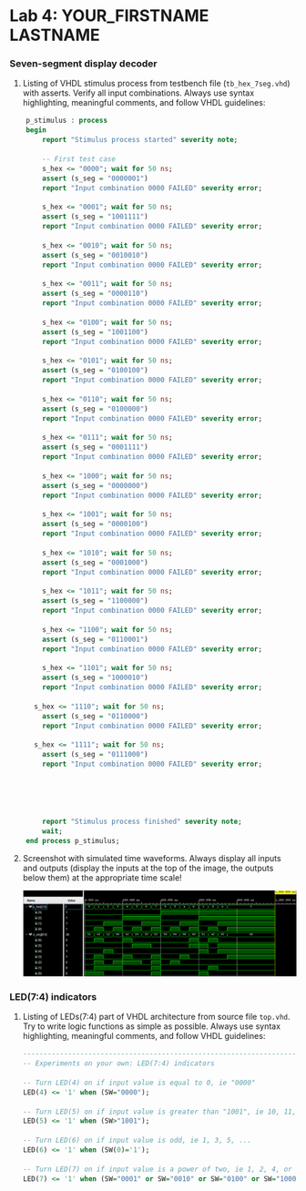 # Lab 4: YOUR_FIRSTNAME LASTNAME

### Seven-segment display decoder

1. Listing of VHDL stimulus process from testbench file (`tb_hex_7seg.vhd`) with asserts. Verify all input combinations. Always use syntax highlighting, meaningful comments, and follow VHDL guidelines:

```vhdl
    p_stimulus : process
    begin
        report "Stimulus process started" severity note;

        -- First test case
        s_hex <= "0000"; wait for 50 ns;
        assert (s_seg = "0000001")
        report "Input combination 0000 FAILED" severity error;
	   
        s_hex <= "0001"; wait for 50 ns;
        assert (s_seg = "1001111")
        report "Input combination 0000 FAILED" severity error;
	  
        s_hex <= "0010"; wait for 50 ns;
        assert (s_seg = "0010010")
        report "Input combination 0000 FAILED" severity error;
	  
        s_hex <= "0011"; wait for 50 ns;
        assert (s_seg = "0000110")
        report "Input combination 0000 FAILED" severity error;

        s_hex <= "0100"; wait for 50 ns;
        assert (s_seg = "1001100")
        report "Input combination 0000 FAILED" severity error;

        s_hex <= "0101"; wait for 50 ns;
        assert (s_seg = "0100100")
        report "Input combination 0000 FAILED" severity error;

        s_hex <= "0110"; wait for 50 ns;
        assert (s_seg = "0100000")
        report "Input combination 0000 FAILED" severity error;

        s_hex <= "0111"; wait for 50 ns;
        assert (s_seg = "0001111")
        report "Input combination 0000 FAILED" severity error;

        s_hex <= "1000"; wait for 50 ns;
        assert (s_seg = "0000000")
        report "Input combination 0000 FAILED" severity error;

        s_hex <= "1001"; wait for 50 ns;
        assert (s_seg = "0000100")
        report "Input combination 0000 FAILED" severity error;

        s_hex <= "1010"; wait for 50 ns;
        assert (s_seg = "0001000")
        report "Input combination 0000 FAILED" severity error;

        s_hex <= "1011"; wait for 50 ns;
        assert (s_seg = "1100000")
        report "Input combination 0000 FAILED" severity error;

        s_hex <= "1100"; wait for 50 ns;
        assert (s_seg = "0110001")
        report "Input combination 0000 FAILED" severity error;

        s_hex <= "1101"; wait for 50 ns;
        assert (s_seg = "1000010")
        report "Input combination 0000 FAILED" severity error;
        
	  s_hex <= "1110"; wait for 50 ns;
        assert (s_seg = "0110000")
        report "Input combination 0000 FAILED" severity error;

	  s_hex <= "1111"; wait for 50 ns;
        assert (s_seg = "0111000")
        report "Input combination 0000 FAILED" severity error;
        

        


        report "Stimulus process finished" severity note;
        wait;
    end process p_stimulus;
```

2. Screenshot with simulated time waveforms. Always display all inputs and outputs (display the inputs at the top of the image, the outputs below them) at the appropriate time scale!

   ![graf](obrazky/graf.png)

### LED(7:4) indicators

1. Listing of LEDs(7:4) part of VHDL architecture from source file `top.vhd`. Try to write logic functions as simple as possible. Always use syntax highlighting, meaningful comments, and follow VHDL guidelines:

   ```vhdl
   --------------------------------------------------------------------
   -- Experiments on your own: LED(7:4) indicators

   -- Turn LED(4) on if input value is equal to 0, ie "0000"
   LED(4) <= '1' when (SW="0000");

   -- Turn LED(5) on if input value is greater than "1001", ie 10, 11, 12, ...
   LED(5) <= '1' when (SW>"1001");

   -- Turn LED(6) on if input value is odd, ie 1, 3, 5, ...
   LED(6) <= '1' when (SW(0)='1');

   -- Turn LED(7) on if input value is a power of two, ie 1, 2, 4, or 8
   LED(7) <= '1' when (SW="0001" or SW="0010" or SW="0100" or SW="1000"  );
   ```